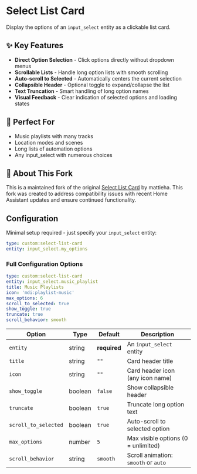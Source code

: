 # Select List Card

Display the options of an `input_select` entity as a clickable list card. 

## ✨ Key Features

- **Direct Option Selection** - Click options directly without dropdown menus
- **Scrollable Lists** - Handle long option lists with smooth scrolling
- **Auto-scroll to Selected** - Automatically centers the current selection
- **Collapsible Header** - Optional toggle to expand/collapse the list
- **Text Truncation** - Smart handling of long option names
- **Visual Feedback** - Clear indication of selected options and loading states

## 🎯 Perfect For

- Music playlists with many tracks
- Location modes and scenes
- Long lists of automation options
- Any input_select with numerous choices

## 🙏 About This Fork

This is a maintained fork of the original [Select List Card](https://github.com/mattieha/select-list-card) by mattieha. This fork was created to address compatibility issues with recent Home Assistant updates and ensure continued functionality.

## Configuration

Minimal setup required - just specify your `input_select` entity:

```yaml
type: custom:select-list-card
entity: input_select.my_options
```

### Full Configuration Options

```yaml
type: custom:select-list-card
entity: input_select.music_playlist
title: Music Playlists
icon: 'mdi:playlist-music'
max_options: 6
scroll_to_selected: true
show_toggle: true
truncate: true
scroll_behavior: smooth
```

| Option | Type | Default | Description |
|--------|------|---------|-------------|
| `entity` | string | **required** | An `input_select` entity |
| `title` | string | `""` | Card header title |
| `icon` | string | `""` | Card header icon (any icon name) |
| `show_toggle` | boolean | `false` | Show collapsible header |
| `truncate` | boolean | `true` | Truncate long option text |
| `scroll_to_selected` | boolean | `true` | Auto-scroll to selected option |
| `max_options` | number | `5` | Max visible options (0 = unlimited) |
| `scroll_behavior` | string | `smooth` | Scroll animation: `smooth` or `auto` |
